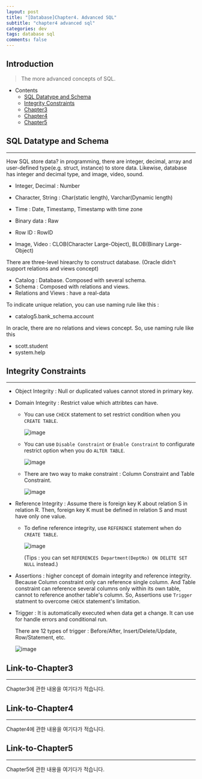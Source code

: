 ```yaml
---
layout: post
title: "[Database]Chapter4. Advanced SQL"
subtitle: "chapter4 advanced sql"
categories: dev
tags: database sql
comments: false
---
```


## Introduction
> The more advanced concepts of SQL.

- Contents
	- [SQL Datatype and Schema](#sql-datatype-and-schema)
	- [Integrity Constraints](#integrity-constraints)
	- [Chapter3](#link-to-chapter3)
	- [Chapter4](#link-to-chapter4)
	- [Chapter5](#link-to-chapter5)
  
## SQL Datatype and Schema
---
How SQL store data? in programming, there are integer, decimal, array and user-defined type(e.g. struct, instance) to store data. Likewise, database has integer and decimal type, and image, video, sound.

- Integer, Decimal : Number

- Character, String : Char(static length), Varchar(Dynamic length)

- Time : Date, Timestamp, Timestamp with time zone

- Binary data : Raw

- Row ID : RowID

- Image, Video : CLOB(Character Large-Object), BLOB(Binary Large-Object)

  

There are three-level hirearchy to construct database. (Oracle didn't support relations and views concept)

- Catalog : Database. Composed with several schema.
- Schema : Composed with relations and views.
- Relations and Views : have a real-data

To indicate unique relation, you can use  naming rule like this :

- catalog5.bank_schema.account

In oracle, there are no relations and views concept. So, use naming rule like this

- scott.student
- system.help



## Integrity Constraints
---
- Object Integrity : Null or duplicated values cannot stored in primary key.

- Domain Integrity : Restrict value which attribtes can have.

  - You can use `CHECK` statement to set restrict condition when you `CREATE TABLE`.

    ![image](https://github.com/yeosu623/yeosu623.github.io/assets/72304945/6d78805d-deb4-45b9-99d5-3e317ff09921)

  - You can use `Disable Constraint` or `Enable Constraint` to configurate restrict option when you do `ALTER TABLE`.

    ![image](https://github.com/yeosu623/yeosu623.github.io/assets/72304945/32c2177e-c9ed-49d0-bbda-e76828fd04ee)

  - There are two way to make constraint : Column Constraint and Table Constraint.

    ![image](https://github.com/yeosu623/yeosu623.github.io/assets/72304945/17eff2e1-92e0-481a-a0c6-a5ab99e0c391)

- Reference Integrity : Assume there is foreign key K about relation S in relation R. Then, foreign key K must be defined in relation S and must have only one value.

  - To define reference integrity, use `REFERENCE` statement when do `CREATE TABLE`.

    ![image](https://github.com/yeosu623/yeosu623.github.io/assets/72304945/6cbeca9e-e5cf-46bd-995e-705f2f4c1465)

    (Tips : you can set `REFERENCES Department(DeptNo) ON DELETE SET NULL` instead.)

- Assertions : higher concept of domain integrity and reference integrity. Because Column constraint only can reference single column. And Table constraint can reference several columns only within its own table, cannot to reference another table's column. So, Assertions use `Trigger` statment to overcome `CHECK` statement's limitation.

- Trigger : It is automatically executed when data get a change. It can use for handle errors and conditional run.

  There are 12 types of trigger : Before/After, Insert/Delete/Update, Row/Statement, etc.

  ![image](https://github.com/yeosu623/yeosu623.github.io/assets/72304945/ccd4fb96-96b0-4125-8376-e8b2008e7b52)

  

  

  







## Link-to-Chapter3  
---
Chapter3에 관한 내용을 여기다가 적습니다.  

## Link-to-Chapter4  
---
Chapter4에 관한 내용을 여기다가 적습니다.  

## Link-to-Chapter5  
---
Chapter5에 관한 내용을 여기다가 적습니다.  